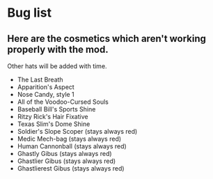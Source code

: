# Bug list

## Here are the cosmetics which aren't working properly with the mod.

Other hats will be added with time.

* The Last Breath
* Apparition's Aspect
* Nose Candy, style 1
* All of the Voodoo-Cursed Souls
* Baseball Bill's Sports Shine
* Ritzy Rick's Hair Fixative
* Texas Slim's Dome Shine
* Soldier's Slope Scoper (stays always red)
* Medic Mech-bag (stays always red)
* Human Cannonball (stays always red)
* Ghastly Gibus (stays always red)
* Ghastlier Gibus (stays always red)
* Ghastlierest Gibus (stays always red)
